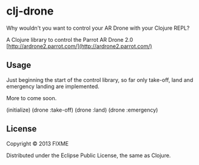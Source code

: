 # clj-drone

Why wouldn't you want to control your AR Drone with your Clojure REPL?

A Clojure library to control the Parrot AR Drone 2.0 [http://ardrone2.parrot.com/](http://ardrone2.parrot.com/)

## Usage

Just beginning the start of the control library, so far only take-off,
land and emergency landing are implemented.

More to come soon.

  (initialize)
  (drone :take-off)
  (drone :land)
  (drone :emergency)


## License

Copyright © 2013 FIXME

Distributed under the Eclipse Public License, the same as Clojure.
